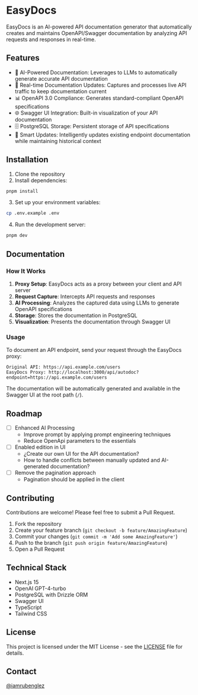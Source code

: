 # EasyDocs

EasyDocs is an AI-powered API documentation generator that automatically creates and maintains OpenAPI/Swagger documentation by analyzing API requests and responses in real-time.

## Features

- 🤖 AI-Powered Documentation: Leverages to LLMs to automatically generate accurate API documentation
- 🔄 Real-time Documentation Updates: Captures and processes live API traffic to keep documentation current
- 📊 OpenAPI 3.0 Compliance: Generates standard-compliant OpenAPI specifications
- 🌐 Swagger UI Integration: Built-in visualization of your API documentation
- 🗄️ PostgreSQL Storage: Persistent storage of API specifications
- 🔄 Smart Updates: Intelligently updates existing endpoint documentation while maintaining historical context

## Installation

1. Clone the repository
2. Install dependencies:

```bash
pnpm install
```

3. Set up your environment variables:

```bash
cp .env.example .env
```

4. Run the development server:

```bash
pnpm dev
```

## Documentation

### How It Works

1. **Proxy Setup**: EasyDocs acts as a proxy between your client and API server
2. **Request Capture**: Intercepts API requests and responses
3. **AI Processing**: Analyzes the captured data using LLMs to generate OpenAPI specifications
4. **Storage**: Stores the documentation in PostgreSQL
5. **Visualization**: Presents the documentation through Swagger UI

### Usage

To document an API endpoint, send your request through the EasyDocs proxy:

```
Original API: https://api.example.com/users
EasyDocs Proxy: http://localhost:3000/api/autodoc?endpoint=https://api.example.com/users
```

The documentation will be automatically generated and available in the Swagger UI at the root path (`/`).

## Roadmap

- [ ] Enhanced AI Processing
  - Improve prompt by applying prompt engineering techniques
  - Reduce OpenApi parameters to the essentials
- [ ] Enabled edition in UI
  - ¿Create our own UI for the API documentation?
  - How to handle conflicts between manually updated and AI-generated documentation?
- [ ] Remove the pagination approach
  - Pagination should be applied in the client

## Contributing

Contributions are welcome! Please feel free to submit a Pull Request.

1. Fork the repository
2. Create your feature branch (`git checkout -b feature/AmazingFeature`)
3. Commit your changes (`git commit -m 'Add some AmazingFeature'`)
4. Push to the branch (`git push origin feature/AmazingFeature`)
5. Open a Pull Request

## Technical Stack

- Next.js 15
- OpenAI GPT-4-turbo
- PostgreSQL with Drizzle ORM
- Swagger UI
- TypeScript
- Tailwind CSS

## License

This project is licensed under the MIT License - see the [LICENSE](LICENSE) file for details.

## Contact

[@iamrubenglez](https://x.com/iamrubenglez)
